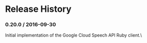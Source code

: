 # Release History

### 0.20.0 / 2016-09-30

Initial implementation of the Google Cloud Speech API Ruby client.\
